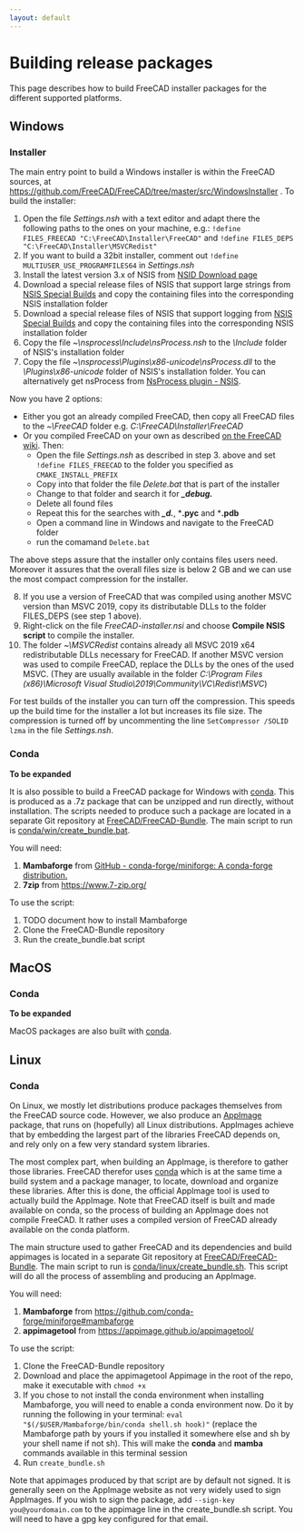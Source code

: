 ```yaml
---
layout: default
---
```


# Building release packages

This page describes how to build FreeCAD installer packages for the different supported platforms.

## Windows

### Installer

The main entry point to build a Windows installer is within the FreeCAD sources, at https://github.com/FreeCAD/FreeCAD/tree/master/src/WindowsInstaller . To build the installer:

1. Open the file *Settings.nsh* with a text editor and adapt there the following paths to the ones on your machine, e.g.: `!define FILES_FREECAD "C:\FreeCAD\Installer\FreeCAD"` and `!define FILES_DEPS "C:\FreeCAD\Installer\MSVCRedist"`
2. If you want to build a 32bit installer, comment out `!define MULTIUSER_USE_PROGRAMFILES64` in *Settings.nsh*
3. Install the latest version 3.x of NSIS from [NSID Download page](https://nsis.sourceforge.io/Download)
4. Download a special release files of NSIS that support large strings from [NSIS Special Builds](https://nsis.sourceforge.io/Special_Builds#Large_strings) and copy the containing files into the corresponding NSIS installation folder
5. Download a special release files of NSIS that support logging from [NSIS Special Builds](https://nsis.sourceforge.io/Special_Builds#Advanced_logging)  and copy the containing files into the corresponding NSIS installation folder
6. Copy the file *~\nsprocess\Include\nsProcess.nsh* to the *\Include* folder of NSIS's installation folder
7. Copy the file *~\nsprocess\Plugins\x86-unicode\nsProcess.dll* to the *\Plugins\x86-unicode* folder of NSIS's installation folder. You can alternatively get nsProcess from [NsProcess plugin - NSIS](https://nsis.sourceforge.io/NsProcess_plugin).

Now you have 2 options:

- Either you got an already compiled FreeCAD, then copy all FreeCAD files to the *~\FreeCAD* folder   e.g. *C:\FreeCAD\Installer\FreeCAD*
- Or you compiled FreeCAD on your own as described [on the FreeCAD wiki](https://wiki.freecad.org/Compile_on_Windows). Then:
  - Open the file *Settings.nsh* as described in step 3. above and set `!define FILES_FREECAD` to the folder you specified as `CMAKE_INSTALL_PREFIX`
  - Copy into that folder the file *Delete.bat* that is part of the installer
  - Change to that folder and search it for ***_debug.***
  - Delete all found files
  - Repeat this for the searches with ***_d.***, ***.pyc** and ***.pdb**
  - Open a command line in Windows and navigate to the FreeCAD folder
  - run the comamand  `Delete.bat`
  
The above steps assure that the installer only contains files users need. Moreover it assures that the overall files size is below 2 GB and we can use the most compact compression for the installer.

8. If you use a version of FreeCAD that was compiled using another MSVC version than MSVC 2019, copy its distributable DLLs to the folder FILES_DEPS (see step 1 above).
9. Right-click on the file *FreeCAD-installer.nsi* and choose **Compile NSIS script** to compile the installer.
10. The folder *~\MSVCRedist* contains already all MSVC 2019 x64 redistributable DLLs necessary for FreeCAD. If another MSVC version was used to compile FreeCAD, replace the DLLs by the ones of the used MSVC. (They are usually available in the folder *C:\Program Files (x86)\Microsoft Visual Studio\2019\Community\VC\Redist\MSVC*)

For test builds of the installer you can turn off the compression. This speeds up the build time for the installer a lot but increases its file size. The compression is turned off by uncommenting the line `SetCompressor /SOLID lzma` in the file *Settings.nsh*.

### Conda

**To be expanded**

It is also possible to build a FreeCAD package for Windows with [conda](https://conda.io). This is produced as a .7z package that can be unzipped and run directly, without installation. The scripts needed to produce such a package are located in a separate Git repository at [FreeCAD/FreeCAD-Bundle](https://github.com/FreeCAD/FreeCAD-Bundle). The main script to run is [conda/win/create_bundle.bat](https://github.com/FreeCAD/FreeCAD-Bundle/blob/master/conda/win/create_bundle.bat).

You will need:

1. **Mambaforge** from [GitHub - conda-forge/miniforge: A conda-forge distribution.](https://github.com/conda-forge/miniforge#mambaforge)
2. **7zip** from https://www.7-zip.org/

To use the script:

1. TODO document how to install Mambaforge
2. Clone the FreeCAD-Bundle repository
3. Run the create_bundle.bat script

## MacOS

### Conda

**To be expanded**

MacOS packages are also built with [conda](https://conda.io).

## Linux

### Conda

On Linux, we mostly let distributions produce packages themselves from the FreeCAD source code. However, we also produce an [AppImage](https://appimage.org/) package, that runs on (hopefully) all Linux distributions. AppImages achieve that by embedding the largest part of the libraries FreeCAD depends on, and rely only on a few very standard system libraries.

The most complex part, when building an AppImage, is therefore to gather those libraries. FreeCAD therefor uses [conda](https://conda.io) which is at the same time a build system and a package manager, to locate, download and organize these libraries. After this is done, the official AppImage tool is used to actually build the AppImage. Note that FreeCAD itself is built and made available on conda, so the process of building an AppImage does not compile FreeCAD. It rather uses a compiled version of FreeCAD already available on the conda platform.

The main structure used to gather FreeCAD and its dependencies and build appimages is located in a separate Git repository at [FreeCAD/FreeCAD-Bundle](https://github.com/FreeCAD/FreeCAD-Bundle). The main script to run is [conda/linux/create_bundle.sh](https://github.com/FreeCAD/FreeCAD-Bundle/blob/master/conda/linux/create_bundle.sh). This script will do all the process of assembling and producing an AppImage.

You will need:

1. **Mambaforge** from https://github.com/conda-forge/miniforge#mambaforge 
2. **appimagetool** from https://appimage.github.io/appimagetool/

To use the script:

1. Clone the FreeCAD-Bundle repository
2. Download and place the appimagetool Appimage in the root of the repo, make it executable with `chmod +x`
3. If you chose to not install the conda environment when installing Mambaforge, you will need to enable a conda environment now. Do it by running the following in your terminal: `eval "$(/$USER/Mambaforge/bin/conda shell.sh hook)"` (replace the Mambaforge path by yours if you installed it somewhere else and sh by your shell name if not sh). This will make the **conda** and **mamba** commands available in this terminal session
4. Run `create_bundle.sh`

Note that appimages produced by that script are by default not signed. It is generally seen on the AppImage website as not very widely used to sign AppImages. If you wish to sign the package, add `--sign-key you@yourdomain.com` to the appimage line in the create_bundle.sh script. You will need to have a gpg key configured for that email.
